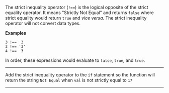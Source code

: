 <div class="challenge-instructions basic-javascript"><div><section id="description">
<p>The strict inequality operator (<code>!==</code>) is the logical opposite of the strict equality operator. It means "Strictly Not Equal" and returns <code>false</code> where strict equality would return <code>true</code> and <em>vice versa</em>. The strict inequality operator will not convert data types.</p>
<p><strong>Examples</strong></p>
<pre class="language-js"><code class="language-js"><span class="token number">3</span> <span class="token operator">!==</span>  <span class="token number">3</span>
<span class="token number">3</span> <span class="token operator">!==</span> <span class="token string">'3'</span>
<span class="token number">4</span> <span class="token operator">!==</span>  <span class="token number">3</span>
</code></pre>
<p>In order, these expressions would evaluate to <code>false</code>, <code>true</code>, and <code>true</code>.</p>
</section></div><hr/><div><section id="instructions">
<p>Add the strict inequality operator to the <code>if</code> statement so the function will return the string <code>Not Equal</code> when <code>val</code> is not strictly equal to <code>17</code></p>
</section></div><hr/></div>